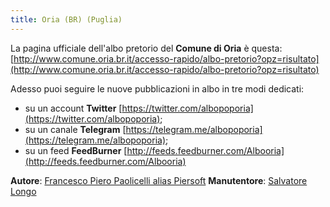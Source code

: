 ```yaml
---
title: Oria (BR) (Puglia)
---
```


La pagina ufficiale dell'albo pretorio del **Comune di Oria** è questa: [http://www.comune.oria.br.it/accesso-rapido/albo-pretorio?opz=risultato](http://www.comune.oria.br.it/accesso-rapido/albo-pretorio?opz=risultato)

Adesso puoi seguire le nuove pubblicazioni in albo in tre modi dedicati:

* su un account **Twitter** [https://twitter.com/albopoporia](https://twitter.com/albopoporia);
* su un canale **Telegram** [https://telegram.me/albopoporia](https://telegram.me/albopoporia);
* su un feed **FeedBurner** [http://feeds.feedburner.com/Albooria](http://feeds.feedburner.com/Albooria)

**Autore**: [Francesco Piero Paolicelli alias Piersoft](https://twitter.com/piersoft)
**Manutentore**: [Salvatore Longo](https://twitter.com/Salvatore_Longo)
